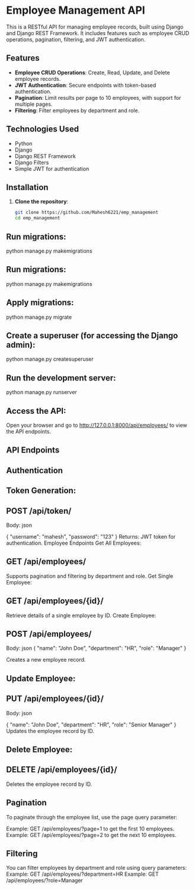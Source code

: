 # Employee Management API

This is a RESTful API for managing employee records, built using Django and Django REST Framework. It includes features such as employee CRUD operations, pagination, filtering, and JWT authentication.

## Features

- **Employee CRUD Operations**: Create, Read, Update, and Delete employee records.
- **JWT Authentication**: Secure endpoints with token-based authentication.
- **Pagination**: Limit results per page to 10 employees, with support for multiple pages.
- **Filtering**: Filter employees by department and role.

## Technologies Used

- Python
- Django
- Django REST Framework
- Django Filters
- Simple JWT for authentication

## Installation

1. **Clone the repository**:

   ```bash
   git clone https://github.com/Mahesh6221/emp_management
   cd emp_management

## Run migrations:

python manage.py makemigrations


## Run migrations:

python manage.py makemigrations

## Apply migrations:

python manage.py migrate

## Create a superuser (for accessing the Django admin):
python manage.py createsuperuser


## Run the development server:

python manage.py runserver


## Access the API:

Open your browser and go to http://127.0.0.1:8000/api/employees/ to view the API endpoints.

## API Endpoints
## Authentication
## Token Generation:

## POST /api/token/
Body:
json

{ 
  "username": "mahesh", 
  "password": "123" 
}
Returns: JWT token for authentication.
Employee Endpoints
Get All Employees:

## GET /api/employees/
Supports pagination and filtering by department and role.
Get Single Employee:

## GET /api/employees/{id}/
Retrieve details of a single employee by ID.
Create Employee:

## POST /api/employees/
Body:
json
{ 
  "name": "John Doe", 
  "department": "HR", 
  "role": "Manager" 
}

Creates a new employee record.

## Update Employee:

## PUT /api/employees/{id}/
Body:
json

{ 
  "name": "John Doe", 
  "department": "HR", 
  "role": "Senior Manager" 
}
Updates the employee record by ID.


## Delete Employee:

## DELETE /api/employees/{id}/
Deletes the employee record by ID.

## Pagination
To paginate through the employee list, use the page query parameter:

Example: GET /api/employees/?page=1 to get the first 10 employees.
Example: GET /api/employees/?page=2 to get the next 10 employees.


## Filtering
You can filter employees by department and role using query parameters:
Example: GET /api/employees/?department=HR
Example: GET /api/employees/?role=Manager
